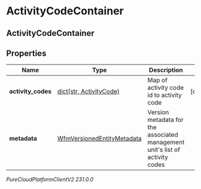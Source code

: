 # ActivityCodeContainer

## ActivityCodeContainer

## Properties

|Name | Type | Description | Notes|
|------------ | ------------- | ------------- | -------------|
| **activity_codes** | [dict(str, ActivityCode)](ActivityCode) | Map of activity code id to activity code | [optional] |
| **metadata** | [WfmVersionedEntityMetadata](WfmVersionedEntityMetadata) | Version metadata for the associated management unit&#39;s list of activity codes | |



_PureCloudPlatformClientV2 231.0.0_
